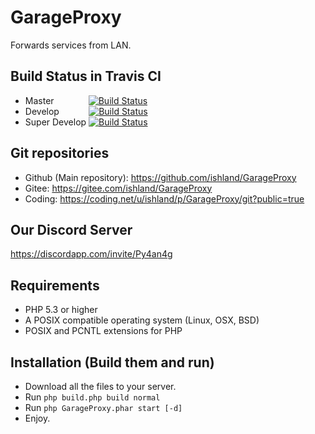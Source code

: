 # GarageProxy
Forwards services from LAN.

## Build Status in Travis CI
- Master
&nbsp;&nbsp;&nbsp;&nbsp;&nbsp;&nbsp;&nbsp;&nbsp;&nbsp;&nbsp;&nbsp;&nbsp;
[![Build Status](https://travis-ci.org/ishland/GarageProxy.svg?branch=master)](https://travis-ci.org/ishland/GarageProxy)
- Develop
&nbsp;&nbsp;&nbsp;&nbsp;&nbsp;&nbsp;&nbsp;&nbsp;&nbsp;&nbsp;
[![Build Status](https://travis-ci.org/ishland/GarageProxy.svg?branch=develop)](https://travis-ci.org/ishland/GarageProxy)
- Super Develop [![Build Status](https://travis-ci.org/ishland/GarageProxy.svg?branch=super-develop)](https://travis-ci.org/ishland/GarageProxy)

## Git repositories
- Github (Main repository): https://github.com/ishland/GarageProxy
- Gitee: https://gitee.com/ishland/GarageProxy
- Coding: https://coding.net/u/ishland/p/GarageProxy/git?public=true

## Our Discord Server
https://discordapp.com/invite/Py4an4g

## Requirements
- PHP 5.3 or higher
- A POSIX compatible operating system (Linux, OSX, BSD)
- POSIX and PCNTL extensions for PHP

## Installation (Build them and run)
- Download all the files to your server.
- Run `php build.php build normal`
- Run `php GarageProxy.phar start [-d]`
- Enjoy.

